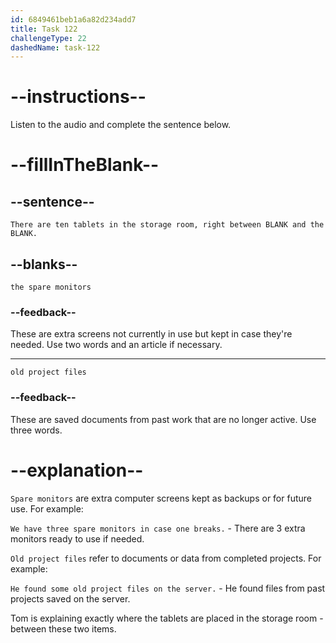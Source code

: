 ```yaml
---
id: 6849461beb1a6a82d234add7
title: Task 122
challengeType: 22
dashedName: task-122
---
```


<!-- (audio) Tom: There are ten tablets in the storage room, right between the spare monitors and the old project files. -->

# --instructions--

Listen to the audio and complete the sentence below.

# --fillInTheBlank--

## --sentence--

`There are ten tablets in the storage room, right between BLANK and the BLANK.`

## --blanks--

`the spare monitors`

### --feedback--

These are extra screens not currently in use but kept in case they're needed. Use two words and an article if necessary.

---

`old project files`

### --feedback--

These are saved documents from past work that are no longer active. Use three words.

# --explanation--

`Spare monitors` are extra computer screens kept as backups or for future use. For example:

`We have three spare monitors in case one breaks.` - There are 3 extra monitors ready to use if needed.

`Old project files` refer to documents or data from completed projects. For example:

`He found some old project files on the server.` - He found files from past projects saved on the server.

Tom is explaining exactly where the tablets are placed in the storage room - between these two items.

